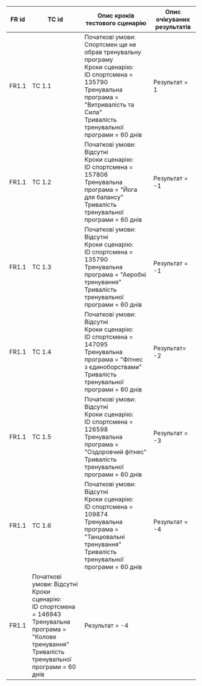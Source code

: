 |FR id|TC id|Опис кроків тестового сценарію|Опис очікуваних результатів|
|-----|-----|-----|-----|
|FR1.1|TC 1.1|Початкові умови: Спортсмен ще не обрав тренувальну програму<br> Кроки сценарію:<br> ID спортсмена = 135790<br>Тренувальна програма = "Витривалість та Сила"<br>Тривалість тренувальної програми = 60 днів |Результат = 1|
|FR1.1|TC 1.2|Початкові умови: Відсутні<br> Кроки сценарію:<br> ID спортсмена = 157806<br>Тренувальна програма = "Йога для балансу"<br>Тривалість тренувальної програми = 60 днів |Результат = -1|
|FR1.1|TC 1.3|Початкові умови: Відсутні<br> Кроки сценарію:<br> ID спортсмена = 135790<br>Тренувальна програма = "Аеробні тренування"<br>Тривалість тренувальної програми = 60 днів |Результат = -1|
|FR1.1|TC 1.4|Початкові умови: Відсутні<br> Кроки сценарію:<br> ID спортсмена = 147095<br>Тренувальна програма = "Фітнес з єдиноборствами"<br>Тривалість тренувальної програми = 60 днів |Результат= -2|
|FR1.1|TC 1.5|Початкові умови: Відсутні<br> Кроки сценарію:<br> ID спортсмена = 126598<br>Тренувальна програма = "Оздоровчий фітнес"<br>Тривалість тренувальної програми = 60 днів |Результат = -3|
|FR1.1|TC 1.6|Початкові умови: Відсутні<br> Кроки сценарію:<br> ID спортсмена = 109874<br>Тренувальна програма = "Танцювальні тренування"<br>Тривалість тренувальної програми = 60 днів |Результат = -4|
|FR1.1|Початкові умови: Відсутні<br> Кроки сценарію:<br> ID спортсмена = 146943<br>Тренувальна програма = "Колове тренування"<br>Тривалість тренувальної програми = 60 днів |Результат = -4|
